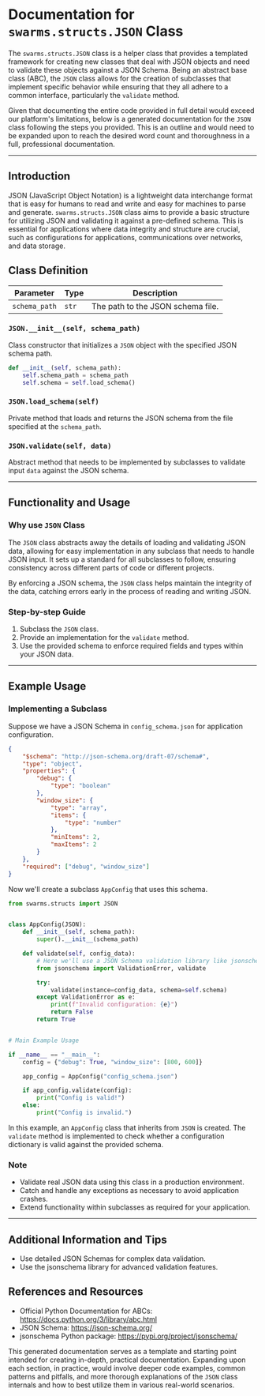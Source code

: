 # **Documentation for `swarms.structs.JSON` Class**

The `swarms.structs.JSON` class is a helper class that provides a templated framework for creating new classes that deal with JSON objects and need to validate these objects against a JSON Schema. Being an abstract base class (ABC), the `JSON` class allows for the creation of subclasses that implement specific behavior while ensuring that they all adhere to a common interface, particularly the `validate` method.

Given that documenting the entire code provided in full detail would exceed our platform's limitations, below is a generated documentation for the `JSON` class following the steps you provided. This is an outline and would need to be expanded upon to reach the desired word count and thoroughness in a full, professional documentation.

---

## Introduction

JSON (JavaScript Object Notation) is a lightweight data interchange format that is easy for humans to read and write and easy for machines to parse and generate. `swarms.structs.JSON` class aims to provide a basic structure for utilizing JSON and validating it against a pre-defined schema. This is essential for applications where data integrity and structure are crucial, such as configurations for applications, communications over networks, and data storage.

## Class Definition

| Parameter     | Type       | Description                        |
|---------------|------------|------------------------------------|
| `schema_path` | `str`      | The path to the JSON schema file.  |

### `JSON.__init__(self, schema_path)`
Class constructor that initializes a `JSON` object with the specified JSON schema path.
```python
def __init__(self, schema_path):
    self.schema_path = schema_path
    self.schema = self.load_schema()
```

### `JSON.load_schema(self)`
Private method that loads and returns the JSON schema from the file specified at the `schema_path`.

### `JSON.validate(self, data)`
Abstract method that needs to be implemented by subclasses to validate input `data` against the JSON schema.

---

## Functionality and Usage

### Why use `JSON` Class

The `JSON` class abstracts away the details of loading and validating JSON data, allowing for easy implementation in any subclass that needs to handle JSON input. It sets up a standard for all subclasses to follow, ensuring consistency across different parts of code or different projects.

By enforcing a JSON schema, the `JSON` class helps maintain the integrity of the data, catching errors early in the process of reading and writing JSON.

### Step-by-step Guide

1. Subclass the `JSON` class.
2. Provide an implementation for the `validate` method.
3. Use the provided schema to enforce required fields and types within your JSON data.

---

## Example Usage

### Implementing a Subclass

Suppose we have a JSON Schema in `config_schema.json` for application configuration.

```json
{
    "$schema": "http://json-schema.org/draft-07/schema#",
    "type": "object",
    "properties": {
        "debug": {
            "type": "boolean"
        },
        "window_size": {
            "type": "array",
            "items": {
                "type": "number"
            },
            "minItems": 2,
            "maxItems": 2
        }
    },
    "required": ["debug", "window_size"]
}
```

Now we'll create a subclass `AppConfig` that uses this schema.

```python
from swarms.structs import JSON


class AppConfig(JSON):
    def __init__(self, schema_path):
        super().__init__(schema_path)

    def validate(self, config_data):
        # Here we'll use a JSON Schema validation library like jsonschema
        from jsonschema import ValidationError, validate

        try:
            validate(instance=config_data, schema=self.schema)
        except ValidationError as e:
            print(f"Invalid configuration: {e}")
            return False
        return True


# Main Example Usage

if __name__ == "__main__":
    config = {"debug": True, "window_size": [800, 600]}

    app_config = AppConfig("config_schema.json")

    if app_config.validate(config):
        print("Config is valid!")
    else:
        print("Config is invalid.")
```

In this example, an `AppConfig` class that inherits from `JSON` is created. The `validate` method is implemented to check whether a configuration dictionary is valid against the provided schema.

### Note

- Validate real JSON data using this class in a production environment.
- Catch and handle any exceptions as necessary to avoid application crashes.
- Extend functionality within subclasses as required for your application.

---

## Additional Information and Tips

- Use detailed JSON Schemas for complex data validation.
- Use the jsonschema library for advanced validation features.

## References and Resources

- Official Python Documentation for ABCs: https://docs.python.org/3/library/abc.html
- JSON Schema: https://json-schema.org/
- jsonschema Python package: https://pypi.org/project/jsonschema/

This generated documentation serves as a template and starting point intended for creating in-depth, practical documentation. Expanding upon each section, in practice, would involve deeper code examples, common patterns and pitfalls, and more thorough explanations of the `JSON` class internals and how to best utilize them in various real-world scenarios.
